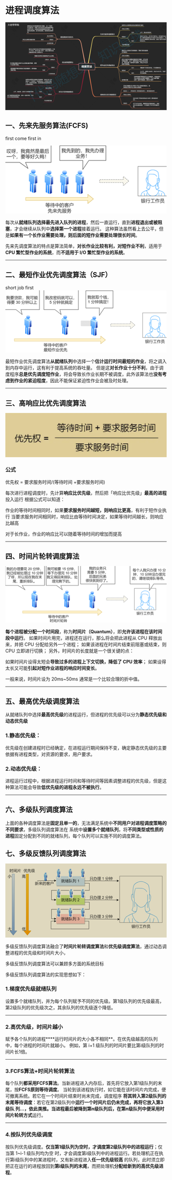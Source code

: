 # 进程调度算法
![alt text](../../../img/进程调度/进程6大调度算法.png)

## 一、先来先服务算法(FCFS)
first come first in

![](../../../img/进程调度/1先来先服务算法.png)

每次从**就绪队列选择最先进⼊队列的进程**，然后⼀直运⾏，直到**进程退出或被阻塞**，才会继续从队列中**选择第⼀个进程**接着运⾏。
这种算法虽然看上去公平，但是**如果有⼀个⻓作业需要处理，则后⾯的短作业需要处理很⻓时间**。

先来先调度算法的特点是算法简单，**对⻓作业⽐较有利，对短作业不利**，适⽤于 **CPU 繁忙型作业的系统**，⽽**不适⽤于 I/O 繁忙型作业的系统**。

---
## 二、最短作业优先调度算法（SJF）
short job first
![alt text](../../../img/进程调度/2最短作业调度算法.png)

最短作业优先调度算法**从就绪队列**中选择⼀个**估计运⾏时间最短的作业**，将之调⼊到内存中运⾏，这有利于提⾼系统的吞吐量。
但是这**对⻓作业⼗分不利**，由于调度程序**总是优先调度短作业**，将会导致⻓作业⻓期不被调度，此外该算法也**没有考虑到作业的紧迫程度**，因此不能保证紧迫性作业会被及时处理。

---
## 三、⾼响应⽐优先调度算法
![alt text](../../../img/进程调度/3⾼响应⽐优先调度算法.png)
### 公式
优先权 = 要求服务时间/(等待时间 +要求服务时间)

每次进⾏进程调度时，先计算**响应⽐优先级**，然后把「响应⽐优先级」**最⾼的进程**投⼊运⾏
根据公式可以知道：

作业的等待时间相同时，如果**要求服务时间越短，则响应⽐更⾼**，有利于短作业执⾏
当要求服务时间相同时，响应⽐由等待时间决定，如果等待时间越⻓，则响应⽐越⾼

对于⻓作业，作业的响应⽐可以随着等待时间的增加⽽提⾼

---
## 四、时间⽚轮转调度算法
![alt text](../../../img/进程调度/4时间⽚轮转调度算法.png)

**每个进程被分配⼀个时间段**，称为**时间⽚（Quantum）**，即**允许该进程在该时间段中运⾏**。
如果时间⽚⽤完，进程还在运⾏，那么将会把此进程从 CPU 释放出来，并把 CPU 分配给另外⼀个进程；
如果该进程在时间⽚结束前阻塞或结束，则 CPU ⽴即进⾏切换；
另外，时间⽚的⻓度就是⼀个很关键的点：

如果时间⽚设得太短会**导致过多的进程上下⽂切换，降低了 CPU 效率**；
如果设得太⻓⼜可能**引起对短作业进程的响应时间变⻓**。

⼀般来说，时间⽚设为 20ms~50ms 通常是⼀个⽐较合理的折中值。

---
## 五、最⾼优先级调度算法

从就绪队列中选择**最⾼优先级**的进程运⾏，但进程的优先级可以分为**静态优先级和动态优先级**

### 1.静态优先级：

优先级在创建进程时已经确定，在进程运⾏期间保持不变，确定静态优先级的主要依据有进程类型，对资源的要求，⽤户要求。

### 2.动态优先级：

进程运⾏过程中，根据进程运⾏时间和等待时间等因素调整进程的优先级，但是这种算法可能会导致**低优先级的进程永远不被执⾏**。


---
## 六、多级队列调度算法
上⾯的各种调度算法是**固定且单⼀的**，⽆法满⾜系统中**不同⽤户对进程调度策略的不同要求**，多级队列调度算法在
系统中**设置多个就绪队列**，将**不同类型或性质的进程**固定分配到不同的就绪队列，每个队列可以实施不同的调度算法。


## 七、多级反馈队列调度算法
![alt text](../../../img/进程调度/6多级队列反馈调度算法.png)

多级反馈队列调度算法融合了**时间⽚轮转调度算法**和**优先级调度算法**，通过动态调整进程的优先级和时间⽚⼤⼩，

多级反馈队列调度算法可以兼顾多⽅⾯的系统⽬标

多级反馈队列调度算法的实现思想如下：

### 1.梯度优先级就绪队列
设置多个就绪队列，并为每个队列赋予不同的优先级。第1级队列的优先级最⾼，第2级队列的优先级次之，其余队列的优先级逐个降低。

---
### 2.高优先级，时间片越小
赋予各个队列的进程****运⾏时间⽚的⼤⼩各不相同**。在优先级越⾼的队列中，每个进程的时间⽚就越⼩。
例如，第 i+1 级队列的时间⽚要⽐第i级队列的时间⽚⻓1倍。

---
### 3.FCFS算法+时间片轮转算法
每个队列**都采⽤FCFS算法**。当新进程进⼊内存后，⾸先将它放⼊第1级队列的末尾，按**FCFS原则等待调度**。
当轮到该进程执⾏时，如它能在该时间⽚内完成，便可撤离系统。若它在⼀个时间⽚结束时尚未完成，调度程序
**将其转⼊第2级队列的末尾等待调度**：若它在第2级队列中**运⾏⼀个时间⽚**后仍未完成，再将它放⼊第3级队
列…，依此类推。当进程最后被降到第n级队列后，在第n级队列中**便采⽤时间⽚轮转⽅式**运⾏。

---
### 4.按队列优先级调度
按队列优先级调度。**仅当第1级队列为空时，才调度第2级队列中的进程运⾏**；仅当第 1~i-1 级队列均为空
时，才会调度第i级队列中的进程运⾏。若处理机正在执⾏第i级队列中的某进程时，⼜有新进程进⼊**任⼀优先级较⾼**
的队列，此时须⽴即把正在运⾏的进程放回到**第i级队列的末尾**，⽽把处理机**分配给新到的⾼优先级进程**。